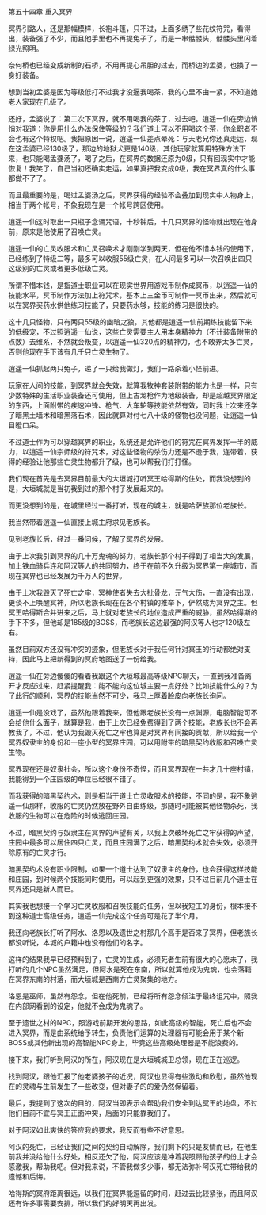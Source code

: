 第五十四章 重入冥界


冥界引路人，还是那幅模样，长袍斗篷，只不过，上面多绣了些花纹符咒，看得出，装备强了不少，而且他手里也不再提兔子了，而是一串骷髅头，骷髅头里闪着绿光照明。

奈何桥也已经变成新制的石桥，不用再提心吊胆的过去，而桥边的孟婆，也换了一身好装备。

想到当初孟婆是因为等级低打不过我才没逼我喝茶，我的心里不由一紧，不知道她老人家现在几级了。

还好，孟婆说了：第二次下冥界，就不用喝我的茶了，过去吧。逍遥一仙在旁边悄悄对我道：你是用什么办法保住等级的？我们道士可以不用喝这个茶，你全职者不会也有这个特权吧。我把原因一说，逍遥一仙差点晕死：与天老兄你还真走运，现在这孟婆已经130级了，那边的地狱犬更是140级，其他玩家就算用特殊方法下来，也只能喝孟婆汤了，喝了之后，在冥界的数据还原为0级，只有回现实中才能恢复！我笑了，自己当初还确实走运，如果真把我变成0级，我在冥界真的什么事都做不了了。

而且最重要的是，喝过孟婆汤之后，冥界获得的经验不会叠加到现实中人物身上，相当于两个帐号，不象我现在是一个帐号跨区使用。

逍遥一仙这时取出一只瓶子念诵咒语，十秒钟后，十几只冥界的怪物就出现在他身前，原来是他使用了召唤亡灵。

逍遥一仙的亡灵收服术和亡灵召唤术才刚刚学到两天，但在他不惜本钱的使用下，已经练到了特级二等，最多可以收服55级亡灵，在人间最多可以一次召唤出四只这级别的亡灵或者更多低级亡灵。

所谓不惜本钱，是指道士职业可以在现实世界用游戏币制作成冥币，以逍遥一仙的技能水平，冥币制作方法加上符咒术，基本上三金币可制作一冥币出来，然后就可以在冥界买药水供他练习技能了，只要药水够，技能的练习是很快的。

这十几只怪物，只有两只55级的幽暗之狼，其他都是逍遥一仙前期练技能留下来的低级宠，不过照逍遥一仙说，这些亡灵需要主人用本身精神力（不计装备附带的点数）去维系，不然就会叛变，以逍遥一仙320点的精神力，也不敢养太多亡灵，否则他现在手下该有几千只亡灵生物了。

逍遥一仙抓起两只兔子，递了一只给我做灯，我们一路杀着小怪前进。

玩家在人间的技能，到冥界就会失效，就算我牧神套装附带的能力也是一样，只有少数特殊的生活职业装备还可使用，但上古龙枪作为地级装备，却是超越冥界限定的东西，上面附带的疾速冲锋、枪气、大车轮等技能依然有效，同时我上次来还学了暗黑土墙术和暗黑落石术，因此就算对付七八十级的怪物也没问题，让逍遥一仙目瞪口呆。

不过道士作为可以穿越冥界的职业，系统还是允许他们的符咒在冥界发挥一半的威力，以逍遥一仙宗师级的符咒术，对这些怪物的杀伤力还是不逊于我，连带着，获得的经验让他那些亡灵生物都升了级，也可以帮我们打打怪。

我们现在首先是去冥界目前最大的大垣城打听冥王哈得斯的住处，而我没想到的是，大垣城就是当初我到过的那个村子发展起来的。

而更没想到的是，在城里经过一番打听，现在的城主，就是哈萨族那位老族长。

我当然带着逍遥一仙直接上城主府求见老族长。

见到老族长后，经过一番问候，了解了冥界的发展。

由于上次我引到冥界的几十万鬼魂的努力，老族长那个村子得到了相当大的发展，加上铁血骑兵连和阿汉等人的共同努力，终于在前不久升级为冥界第一座城市，而现在冥界也已经发展为千万人的世界。

由于上次我毁灭了死亡之牢，冥神使者失去大批骨龙，元气大伤，一直没有出现，更谈不上唤醒冥神，所以老族长现在在各个村镇的推举下，俨然成为冥界之主。但冥王哈得斯合并进来之后，马上就对老族长的地位造成严重的威胁，虽然哈得斯的手下不多，但他却是185级的BOSS，而老族长这边最强的阿汉等人也才120级左右。

虽然目前双方还没有冲突的迹象，但老族长对于我任何针对冥王的行动都绝对支持，因此马上把新得到的冥府地图送了一份给我。

逍遥一仙在旁边傻傻的看着我跟这个大垣城最高等级NPC聊天，一直到我准备离开才反应过来，赶紧提醒我：能不能向这位城主要一点好处？比如技能什么的？为了此行的顺利，冥界的技能当然不可少，我马上厚着脸皮向老族长询问。

逍遥一仙是没戏了，虽然他跟着我来，但他跟老族长没有一点渊源，电脑智能可不会给他什么面子，就算是我，由于上次已经免费得到了两个技能，老族长也不会再教我了，不过，他认为我毁灭死亡之牢也算是对冥界有间接的贡献，所以给我一个冥界奴隶主的身份和一座小型的冥界庄园，可以用附带的暗黑契约收服和召唤亡灵生物。

冥界现在还是奴隶社会，所以这个身份不奇怪，而且冥界现在一共才几十座村镇，我能得到一个庄园级的单位已经很不错了。

而我获得的暗黑契约术，则是相当于道士亡灵收服术的技能，不同的是，我不象逍遥一仙那样，收服的亡灵仍然放在野外自由练级，那随时可能被其他怪物杀死，我收服的生物可以在危险的时候逃回庄园。

不过，暗黑契约与奴隶主在冥界的声望有关，以我上次破坏死亡之牢获得的声望，庄园中最多可以居住四只亡灵，而且庄园满了之后，暗黑契约术就会失效，必须开除原有的亡灵才行。

暗黑契约术没有职业限制，如果一个道士达到了奴隶主的身份，也会获得这样技能和庄园，到时候两个技能同时使用，可以起到更强的效果，只不过目前几个道士在冥界还只是新人而已。

其实我也想接一个学习亡灵收服和召唤技能的任务，但以我短工的身份，根本接不到这种道士高级任务，逍遥一仙完成这个任务可是花了半个月。

我还向老族长打听了阿水、洛恩以及遗世之村那几个高手是否来了冥界，但老族长都没听说，本城的户籍中也没有他们的名字。

这样的结果我早已经预料到了，亡灵的生成，必须死者生前有很大的心愿未了，我打听的几个NPC虽然满足，但阿水是死在东南，所以就算他成为鬼魂，也会落籍在冥界东南的村落，而大垣城是西南方亡灵聚集的地方。

洛恩是巫师，虽然有怨念，但在他死前，已经将所有怨念倾注于最终诅咒中，照我在内部网看到的设定，他就不会成为鬼魂了。

至于遗世之村的NPC，照游戏前期开发的思路，如此高级的智能，死亡后也不会进入冥界，而是由系统给予转生，负责他们运算的处理器有可能会用于某个新BOSS或其他新出现的高智能NPC身上，毕竟这些高级处理器是不能浪费的。

接下来，我打听到阿汉的所在，阿汉现在是大垣城城卫总领，现在正在巡逻。

找到阿汉，跟他汇报了他老婆孩子的近况，阿汉也显得有些激动和欣慰，虽然他现在的灵魂与生前发生了一些改变，但对妻子的的爱仍然保留着。

最后，我提到了这次的目的，阿汉当即表示会帮助我们安全到达冥王的地盘，不过他们目前不宜与冥王正面冲突，后面的只能靠我们了。

对于阿汉如此爽快的答应我的要求，我反而有些不好意思。

阿汉的死亡，已经让我们之间的契约自动解除，我们剩下的只是友情而已，在他生前我并没给他什么好处，相反还欠了他，阿汉应该是冲着我照顾他孩子的份上才会感激我，帮助我吧。但对我来说，不管我做多少事，都无法弥补阿汉死亡带给我的遗憾和后悔。

哈得斯的冥府距离很远，以我们在冥界能逗留的时间，赶过去比较紧张，而且阿汉还有许多事需要安排，所以我们约好明天再出发。





